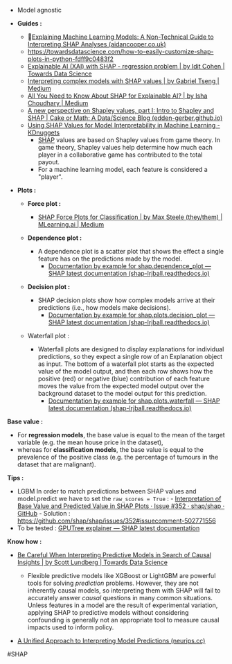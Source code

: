 - Model agnostic
- **Guides :**
	- 🍒[Explaining Machine Learning Models: A Non-Technical Guide to Interpreting SHAP Analyses (aidancooper.co.uk)](https://www.aidancooper.co.uk/a-non-technical-guide-to-interpreting-shap-analyses/)
	- https://towardsdatascience.com/how-to-easily-customize-shap-plots-in-python-fdff9c0483f2
	- [Explainable AI (XAI) with SHAP - regression problem | by Idit Cohen | Towards Data Science](https://towardsdatascience.com/explainable-ai-xai-with-shap-regression-problem-b2d63fdca670)
	- [Interpreting complex models with SHAP values | by Gabriel Tseng | Medium](https://medium.com/@gabrieltseng/interpreting-complex-models-with-shap-values-1c187db6ec83)
	- [All You Need to Know About SHAP for Explainable AI? | by Isha Choudhary | Medium](https://medium.com/@shahooda637/all-you-need-to-know-about-shap-for-explainable-ai-8ad35a05e6ec)
	- [A new perspective on Shapley values, part I: Intro to Shapley and SHAP | Cake or Math: A Data/Science Blog (edden-gerber.github.io)](https://edden-gerber.github.io/shapley-part-1/)
	- [Using SHAP Values for Model Interpretability in Machine Learning - KDnuggets](https://www.kdnuggets.com/2023/08/shap-values-model-interpretability-machine-learning.html#:~:text=What%20are%20SHAP%20Values%3F,is%20considered%20a%20%22player%22.)
		- [SHAP](https://shap.readthedocs.io/en/latest/index.html) values are based on Shapley values from game theory. In game theory, Shapley values help determine how much each player in a collaborative game has contributed to the total payout.
		- For a machine learning model, each feature is considered a "player".

- **Plots :** 
	- **Force plot :**
		- [SHAP Force Plots for Classification | by Max Steele (they/them) | MLearning.ai | Medium](https://medium.com/mlearning-ai/shap-force-plots-for-classification-d30be430e195)

	- **Dependence plot :**
		- A dependence plot is a scatter plot that shows the effect a single feature has on the predictions made by the model.
			- [Documentation by example for shap.dependence_plot — SHAP latest documentation (shap-lrjball.readthedocs.io)](https://shap-lrjball.readthedocs.io/en/latest/example_notebooks/plots/dependence_plot.html)

	- **Decision plot :** 
		- SHAP decision plots show how complex models arrive at their predictions (i.e., how models make decisions).
			- [Documentation by example for shap.plots.decision_plot — SHAP latest documentation (shap-lrjball.readthedocs.io)](https://shap-lrjball.readthedocs.io/en/latest/example_notebooks/plots/decision_plot.html#)

	- Waterfall plot :
		- Waterfall plots are designed to display explanations for individual predictions, so they expect a single row of an Explanation object as input. The bottom of a waterfall plot starts as the expected value of the model output, and then each row shows how the positive (red) or negative (blue) contribution of each feature moves the value from the expected model output over the background dataset to the model output for this prediction.
			- [Documentation by example for shap.plots.waterfall — SHAP latest documentation (shap-lrjball.readthedocs.io)](https://shap-lrjball.readthedocs.io/en/latest/example_notebooks/plots/waterfall.html)

**Base value :**
- For **regression models**, the base value is equal to the mean of the target variable (e.g. the mean house price in the dataset), 
- whereas for **classification models**, the base value is equal to the prevalence of the positive class (e.g. the percentage of tumours in the dataset that are malignant).

**Tips :**
- LGBM
	In order to match predictions between SHAP values and model.predict we have to set the `raw_scores = True` :
		- [Interpretation of Base Value and Predicted Value in SHAP Plots · Issue #352 · shap/shap · GitHub](https://github.com/shap/shap/issues/352)
		- Solution : https://github.com/shap/shap/issues/352#issuecomment-502771556
- To be tested : [GPUTree explainer — SHAP latest documentation](https://shap.readthedocs.io/en/latest/example_notebooks/api_examples/explainers/GPUTree.html)

**Know how :**

- [Be Careful When Interpreting Predictive Models in Search of Causal Insights | by Scott Lundberg | Towards Data Science](https://towardsdatascience.com/be-careful-when-interpreting-predictive-models-in-search-of-causal-insights-e68626e664b6)
	- Flexible predictive models like XGBoost or LightGBM are powerful tools for solving _prediction_ problems. However, they are not inherently causal models, so interpreting them with SHAP will fail to accurately answer _causal_ questions in many common situations. Unless features in a model are the result of experimental variation, applying SHAP to predictive models without considering confounding is generally not an appropriate tool to measure causal impacts used to inform policy.

- [A Unified Approach to Interpreting Model Predictions (neurips.cc)](https://proceedings.neurips.cc/paper_files/paper/2017/file/8a20a8621978632d76c43dfd28b67767-Paper.pdf)

#SHAP